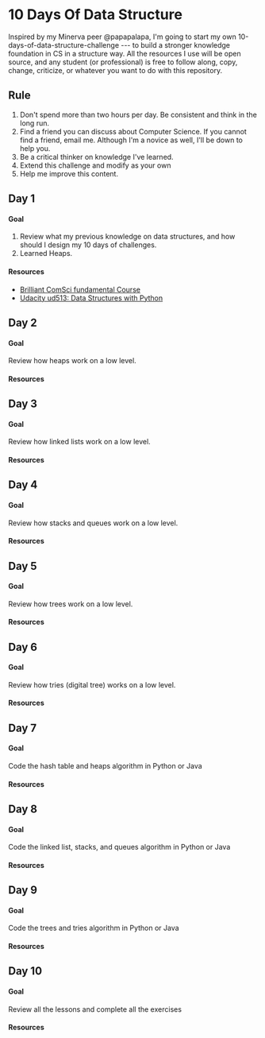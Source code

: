 # 10 Days Of Data Structure
Inspired by my Minerva peer @papapalapa, I'm going to start my own 10-days-of-data-structure-challenge --- to build a stronger knowledge foundation in CS in a structure way. 
All the resources I use will be open source, and any student (or professional) is free to follow along, copy, change, criticize, or whatever you want to do with this repository. 

## Rule
1. Don't spend more than two hours per day. Be consistent and think in the long run.
2. Find a friend you can discuss about Computer Science. If you cannot find a friend, email me. Although I'm a novice as well, I'll be down to help you.
3. Be a critical thinker on knowledge I've learned.
4. Extend this challenge and modify as your own
5. Help me improve this content.

## Day 1
#### Goal
1. Review what my previous knowledge on data structures, and how should I design my 10 days of challenges. 
2. Learned Heaps.
#### Resources
* [Brilliant ComSci fundamental Course](https://brilliant.org/courses/computer-science-fundamentals/heaps-2)
* [Udacity ud513: Data Structures with Python](https://classroom.udacity.com/courses/ud513/)

## Day 2
#### Goal
Review how heaps work on a low level.
#### Resources


## Day 3
#### Goal
Review how linked lists work on a low level.
#### Resources


## Day 4
#### Goal
Review how stacks and queues work on a low level.
#### Resources


## Day 5
#### Goal
Review how trees work on a low level.
#### Resources

## Day 6
#### Goal
Review how tries (digital tree) works on a low level.
#### Resources


## Day 7
#### Goal
Code the hash table and heaps algorithm in Python or Java
#### Resources

## Day 8
#### Goal
Code the linked list, stacks, and queues algorithm in Python or Java
#### Resources

## Day 9
#### Goal
Code the trees and tries algorithm in Python or Java
#### Resources

## Day 10
#### Goal
Review all the lessons and complete all the exercises
#### Resources
